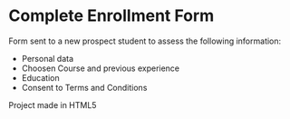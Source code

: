 # Complete Enrollment Form

Form sent to a new prospect student to assess the following information:

- Personal data
- Choosen Course and previous experience
- Education
- Consent to Terms and Conditions

Project made in HTML5